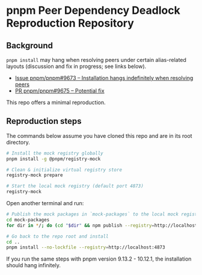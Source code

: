 # pnpm Peer Dependency Deadlock Reproduction Repository

## Background

`pnpm install` may hang when resolving peers under certain alias-related layouts (discussion and fix in progress; see links below).

- [Issue pnpm/pnpm#9673 – Installation hangs indefinitely when resolving peers](https://github.com/pnpm/pnpm/issues/9673)
- [PR pnpm/pnpm#9675 – Potential fix](https://github.com/pnpm/pnpm/pull/9675)

This repo offers a minimal reproduction.

## Reproduction steps

The commands below assume you have cloned this repo and are in its root directory.

```bash
# Install the mock registry globally
pnpm install -g @pnpm/registry-mock

# Clean & initialize virtual registry store
registry-mock prepare

# Start the local mock registry (default port 4873)
registry-mock
```

Open another terminal and run:

```bash
# Publish the mock packages in `mock-packages` to the local mock registry
cd mock-packages
for dir in */; do (cd "$dir" && npm publish --registry=http://localhost:4873); done

# Go back to the repo root and install
cd ..
pnpm install --no-lockfile --registry=http://localhost:4873
```

If you run the same steps with pnpm version 9.13.2 - 10.12.1, the installation should hang infinitely.
